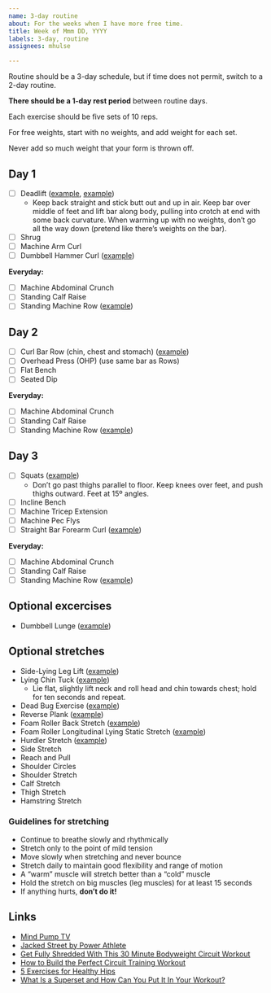 ```yaml
---
name: 3-day routine
about: For the weeks when I have more free time.
title: Week of Mmm DD, YYYY
labels: 3-day, routine
assignees: mhulse

---
```


Routine should be a 3-day schedule, but if time does not permit, switch to a 2-day routine.

**There should be a 1-day rest period** between routine days.

Each exercise should be five sets of 10 reps.

For free weights, start with no weights, and add weight for each set.

Never add so much weight that your form is thrown off.

## Day 1

- [ ] Deadlift ([example](https://youtu.be/op9kVnSso6Q), [example](https://youtu.be/ytGaGIn3SjE))
    - Keep back straight and stick butt out and up in air. Keep bar over middle of feet and lift bar along body, pulling into crotch at end with some back curvature. When warming up with no weights, don’t go all the way down (pretend like there’s weights on the bar).
- [ ] Shrug
- [ ] Machine Arm Curl
- [ ] Dumbbell Hammer Curl ([example](https://youtu.be/zC3nLlEvin4))

**Everyday:**

- [ ] Machine Abdominal Crunch
- [ ] Standing Calf Raise
- [ ] Standing Machine Row ([example](https://youtu.be/9WqYx0E4Lbc))

## Day 2

- [ ] Curl Bar Row (chin, chest and stomach) ([example](https://youtu.be/QzV1MCcWBsA))
- [ ] Overhead Press (OHP) (use same bar as Rows)
- [ ] Flat Bench
- [ ] Seated Dip

**Everyday:**

- [ ] Machine Abdominal Crunch
- [ ] Standing Calf Raise
- [ ] Standing Machine Row ([example](https://youtu.be/9WqYx0E4Lbc))

## Day 3

- [ ] Squats ([example](https://youtu.be/MVMNk0HiTMg))
    - Don’t go past thighs parallel to floor. Keep knees over feet, and push thighs outward. Feet at 15º angles.
- [ ] Incline Bench
- [ ] Machine Tricep Extension
- [ ] Machine Pec Flys
- [ ] Straight Bar Forearm Curl ([example](https://youtu.be/jCjrLiXyiv8))

**Everyday:**

- [ ] Machine Abdominal Crunch
- [ ] Standing Calf Raise
- [ ] Standing Machine Row ([example](https://youtu.be/9WqYx0E4Lbc))

## Optional excercises

- Dumbbell Lunge ([example](https://youtu.be/D7KaRcUTQeE?t=15))

## Optional stretches

- Side-Lying Leg Lift ([example](https://www.youtube.com/watch?v=jgh6sGwtTwk))
- Lying Chin Tuck ([example](https://www.youtube.com/watch?v=55SerJvGbV4))
    - Lie flat, slightly lift neck and roll head and chin towards chest; hold for ten seconds and repeat.
- Dead Bug Exercise ([example](https://www.youtube.com/watch?v=2MdnSrFrks0))
- Reverse Plank ([example](https://youtu.be/ZyWEXjdAGCQ?t=369))
- Foam Roller Back Stretch ([example](https://youtu.be/X7hmiv-cw2M?t=33))
- Foam Roller Longitudinal Lying Static Stretch ([example](https://youtu.be/ykVAqrhRaOo))
- Hurdler Stretch ([example](https://youtu.be/RTE5TqkcIYQ?t=44))
- Side Stretch
- Reach and Pull
- Shoulder Circles
- Shoulder Stretch
- Calf Stretch
- Thigh Stretch
- Hamstring Stretch

### Guidelines for stretching

- Continue to breathe slowly and rhythmically
- Stretch only to the point of mild tension
- Move slowly when stretching and never bounce
- Stretch daily to maintain good flexibility and range of motion
- A “warm” muscle will stretch better than a “cold” muscle
- Hold the stretch on big muscles (leg muscles) for at least 15 seconds
- If anything hurts, **don’t do it!**

## Links

- [Mind Pump TV](https://www.youtube.com/channel/UChVak8_IyuqcErdf_jQUOHA)
- [Jacked Street by Power Athlete](https://marketplace.trainheroic.com/#/team/Welbourn-Team-1430446861)
- [Get Fully Shredded With This 30 Minute Bodyweight Circuit Workout](https://www.menshealth.com/fitness/a28451088/bodyweight-fat-burning-workout/)
- [How to Build the Perfect Circuit Training Workout](https://www.shape.com/fitness/workouts/how-build-perfect-circuit-workout)
- [5 Exercises for Healthy Hips](https://www.verywellhealth.com/exercises-for-healthy-hips-2696613)
- [What Is a Superset and How Can You Put It In Your Workout?](https://www.shape.com/fitness/tips/superset-definition-superset-workout)
